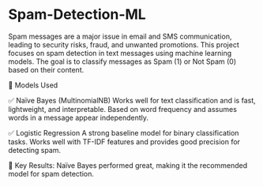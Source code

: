 # Spam-Detection-ML
Spam messages are a major issue in email and SMS communication, leading to security risks, fraud, and unwanted promotions.
This project focuses on spam detection in text messages using machine learning models. The goal is to classify messages as Spam (1) or Not Spam (0) based on their content.


📌 Models Used

✅ Naïve Bayes (MultinomialNB)
Works well for text classification and is fast, lightweight, and interpretable.
Based on word frequency and assumes words in a message appear independently.

✅ Logistic Regression
A strong baseline model for binary classification tasks.
Works well with TF-IDF features and provides good precision for detecting spam.

📌 Key Results:
Naïve Bayes performed great, making it the recommended model for spam detection.
